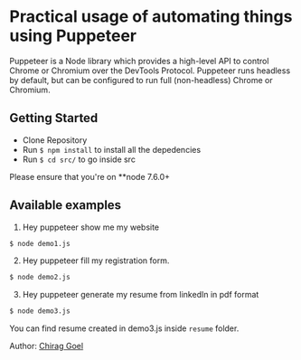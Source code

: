 # Practical usage of automating things using Puppeteer

Puppeteer is a Node library which provides a high-level API to control Chrome or Chromium over the DevTools Protocol. Puppeteer runs headless by default, but can be configured to run full (non-headless) Chrome or Chromium.

## Getting Started

- Clone Repository
- Run `$ npm install` to install all the depedencies
- Run `$ cd src/` to go inside src

Please ensure that you're on **node 7.6.0+

## Available examples

1. Hey puppeteer show me my website

```bash
$ node demo1.js
```

2. Hey puppeteer fill my registration form.

```bash
$ node demo2.js
```

3. Hey puppeteer generate my resume from linkedIn in pdf format

```bash
$ node demo3.js
```
You can find resume created in demo3.js inside `resume` folder.


Author: [Chirag Goel](http://www.chirag-goel.in) 
